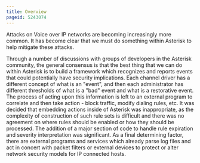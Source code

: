 ```yaml
---
title: Overview
pageid: 5243074
---
```


Attacks on Voice over IP networks are becoming increasingly more common. It has become clear that we must do something within Asterisk to help mitigate these attacks. 

Through a number of discussions with groups of developers in the Asterisk community, the general consensus is that the best thing that we can do within Asterisk is to build a framework which recognizes and reports events that could potentially have security implications. Each channel driver has a different concept of what is an "event", and then each administrator has different thresholds of what is a "bad" event and what is a restorative event. The process of acting upon this information is left to an external program to correlate and then take action - block traffic, modify dialing rules, etc. It was decided that embedding actions inside of Asterisk was inappropriate, as the complexity of construction of such rule sets is difficult and there was no agreement on where rules should be enabled or how they should be processed. The addition of a major section of code to handle rule expiration and severity interpretation was significant. As a final determining factor, there are external programs and services which already parse log files and act in concert with packet filters or external devices to protect or alter network security models for IP connected hosts.
